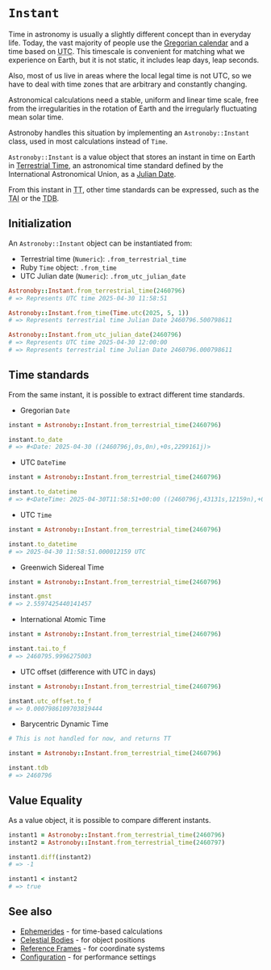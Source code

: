 # `Instant`

Time in astronomy is usually a slightly different concept than in everyday
life. Today, the vast majority of people use the [Gregorian calendar] and a time
based on <abbr title="Coordinated Universal Time">UTC</abbr>. This timescale is
convenient for matching what we experience on Earth, but it is not static, it
includes leap days, leap seconds.

Also, most of us live in areas where the local legal time is not UTC, so we
have to deal with time zones that are arbitrary and constantly changing.

Astronomical calculations need a stable, uniform and linear time scale, free
from the irregularities in the rotation of Earth and the irregularly fluctuating
mean solar time.

Astronoby handles this situation by implementing an `Astronoby::Instant` class,
used in most calculations instead of `Time`.

`Astronoby::Instant` is a value object that stores an instant in time on Earth
in [Terrestrial Time], an astronomical time standard defined by the
International Astronomical Union, as a [Julian Date].

From this instant in <abbr title="Terrestrial Time">TT</abbr>, other time
standards can be expressed, such as the
<abbr title="International Atomic Time">TAI</abbr> or the
<abbr title="Barycentric Dynamic Time">TDB</abbr>.

## Initialization

An `Astronoby::Instant` object can be instantiated from:
* Terrestrial time (`Numeric`): `.from_terrestrial_time`
* Ruby `Time` object: `.from_time`
* UTC Julian date (`Numeric`): `.from_utc_julian_date`

```rb
Astronoby::Instant.from_terrestrial_time(2460796)
# => Represents UTC time 2025-04-30 11:58:51

Astronoby::Instant.from_time(Time.utc(2025, 5, 1))
# => Represents terrestrial time Julian Date 2460796.500798611

Astronoby::Instant.from_utc_julian_date(2460796)
# => Represents UTC time 2025-04-30 12:00:00
# => Represents terrestrial time Julian Date 2460796.000798611
```

## Time standards

From the same instant, it is possible to extract different time standards.

* Gregorian `Date`

```rb
instant = Astronoby::Instant.from_terrestrial_time(2460796)

instant.to_date
# => #<Date: 2025-04-30 ((2460796j,0s,0n),+0s,2299161j)>
```

* UTC `DateTime`

```rb
instant = Astronoby::Instant.from_terrestrial_time(2460796)

instant.to_datetime
# => #<DateTime: 2025-04-30T11:58:51+00:00 ((2460796j,43131s,12159n),+0s,2299161j)>
```

* UTC `Time`

```rb
instant = Astronoby::Instant.from_terrestrial_time(2460796)

instant.to_datetime
# => 2025-04-30 11:58:51.000012159 UTC
```

* Greenwich Sidereal Time

```rb
instant = Astronoby::Instant.from_terrestrial_time(2460796)

instant.gmst
# => 2.5597425440141457
```

* International Atomic Time

```rb
instant = Astronoby::Instant.from_terrestrial_time(2460796)

instant.tai.to_f
# => 2460795.9996275003
```

* UTC offset (difference with UTC in days)

```rb
instant = Astronoby::Instant.from_terrestrial_time(2460796)

instant.utc_offset.to_f
# => 0.0007986109703819444
```

* Barycentric Dynamic Time

```rb
# This is not handled for now, and returns TT

instant = Astronoby::Instant.from_terrestrial_time(2460796)

instant.tdb
# => 2460796
```

## Value Equality

As a value object, it is possible to compare different instants.

```rb
instant1 = Astronoby::Instant.from_terrestrial_time(2460796)
instant2 = Astronoby::Instant.from_terrestrial_time(2460797)

instant1.diff(instant2)
# => -1

instant1 < instant2
# => true
```

[Gregorian calendar]: https://en.wikipedia.org/wiki/Gregorian_calendar
[Terrestrial Time]: https://en.wikipedia.org/wiki/Terrestrial_Time
[Julian Date]: https://en.wikipedia.org/wiki/Julian_day

## See also
- [Ephemerides](ephem.md) - for time-based calculations
- [Celestial Bodies](celestial_bodies.md) - for object positions
- [Reference Frames](reference_frames.md) - for coordinate systems
- [Configuration](configuration.md) - for performance settings
